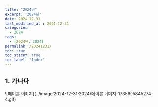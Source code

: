 ```yaml
---
title: "2024년"
excerpt: "2024년"	
date: 2024-12-31
last_modified_at : 2024-12-31
categories: 
  - 2024
tags:
  - [2024년, 2024]
permalink: /20241231/
toc: true
toc_sticky: true
toc_label: "Index"
---
```




## 1. 가나다

![메이븐 이미지](../image/2024-12-31-2024/메이븐 이미지-1735605845274-4.gif)